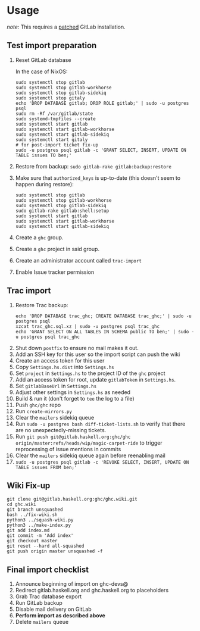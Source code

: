 Usage
=====

*note:* This requires a
[patched](https://gitlab.com/bgamari/gitlab-ce/tree/haskell-import-ee) GitLab
installation.

Test import preparation
-----------------------

1. Reset GitLab database

   In the case of NixOS:
   ```
   sudo systemctl stop gitlab
   sudo systemctl stop gitlab-workhorse
   sudo systemctl stop gitlab-sidekiq
   sudo systemctl stop gitaly
   echo 'DROP DATABASE gitlab; DROP ROLE gitlab;' | sudo -u postgres psql 
   sudo rm -Rf /var/gitlab/state
   sudo systemd-tmpfiles --create
   sudo systemctl start gitlab
   sudo systemctl start gitlab-workhorse
   sudo systemctl start gitlab-sidekiq
   sudo systemctl start gitaly
   # for post-import ticket fix-up
   sudo -u postgres psql gitlab -c 'GRANT SELECT, INSERT, UPDATE ON TABLE issues TO ben;'
   ```
  
1. Restore from backup: `sudo gitlab-rake gitlab:backup:restore`
1. Make sure that `authorized_keys` is up-to-date (this doesn't seem to happen
   during restore):
   ```
   sudo systemctl stop gitlab
   sudo systemctl stop gitlab-workhorse
   sudo systemctl stop gitlab-sidekiq
   sudo gitlab-rake gitlab:shell:setup
   sudo systemctl start gitlab
   sudo systemctl start gitlab-workhorse
   sudo systemctl start gitlab-sidekiq
   ```
1. Create a `ghc` group.
1. Create a `ghc` project in said group.
1. Create an administrator account called `trac-import`
1. Enable Issue tracker permission

Trac import
-----------

1. Restore Trac backup:
   ```
   echo 'DROP DATABASE trac_ghc; CREATE DATABASE trac_ghc;' | sudo -u postgres psql
   xzcat trac_ghc.sql.xz | sudo -u postgres psql trac_ghc
   echo 'GRANT SELECT ON ALL TABLES IN SCHEMA public TO ben;' | sudo -u postgres psql trac_ghc
   ```
1. Shut down `postfix` to ensure no mail makes it out.
1. Add an SSH key for this user so the import script can push the wiki
1. Create an access token for this user
1. Copy `Settings.hs.dist` into `Settings.hs`
1. Set `project` in `Settings.hs` to the project ID of the `ghc` project
1. Add an access token for root, update `gitlabToken` in `Settings.hs`.
1. Set `gitlabBaseUrl` in `Settings.hs`
1. Adjust other settings in `Settings.hs` as needed
1. Build & run it (don't forget to `tee` the log to a file)
1. Push `ghc/ghc` repo
1. Run  `create-mirrors.py`
1. Clear the `mailers` sidekiq queue
1. Run `sudo -u postgres bash diff-ticket-lists.sh` to verify that there are no
   unexpectedly-missing tickets.
1. Run `git push git@gitlab.haskell.org:ghc/ghc origin/master:refs/heads/wip/magic-carpet-ride` 
   to trigger reprocessing of issue mentions in commits
1. Clear the `mailers` sidekiq queue again before reenabling mail
1. `sudo -u postgres psql gitlab -c 'REVOKE SELECT, INSERT, UPDATE ON TABLE issues FROM ben;'`

Wiki Fix-up
-----------

```
git clone git@gitlab.haskell.org:ghc/ghc.wiki.git
cd ghc.wiki
git branch unsquashed
bash ../fix-wiki.sh
python3 ../squash-wiki.py
python3 ../make-index.py
git add index.md
git commit -m 'Add index'
git checkout master
git reset --hard all-squashed
git push origin master unsquashed -f
```

Final import checklist
----------------------

1. Announce beginning of import on ghc-devs@
1. Redirect gitlab.haskell.org and ghc.haskell.org to placeholders
1. Grab Trac database export
1. Run GitLab backup
1. Disable mail delivery on GitLab
1. **Perform import as described above**
1. Delete `mailers` queue

